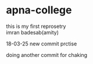 # apna-college
this is my first reprosetry
<br>
imran badesab(amity)


18-03-25
new commit
prctise

doing another commit for chaking
